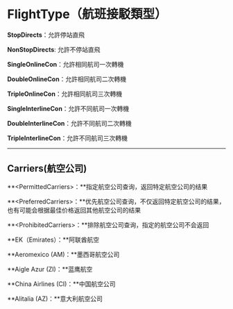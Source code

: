 # FlightType（航班接駁類型）

**StopDirects**：允許停站直飛

**NonStopDirects**: 允許不停站直飛

**SingleOnlineCon**：允許相同航司一次轉機

**DoubleOnlineCon**：允許相同航司二次轉機

**TripleOnlineCon**：允許相同航司三次轉機

**SingleInterlineCon**：允許不同航司一次轉機

**DoubleInterlineCon**：允許不同航司二次轉機

**TripleInterlineCon**：允許不同航司三次轉機

---

## Carriers\(航空公司\)

**&lt;PermittedCarriers&gt;：**指定航空公司查询，返回特定航空公司的结果

**&lt;PreferredCarriers&gt;：**优先航空公司查询，不仅返回特定航空公司的结果，也有可能会根据最佳价格返回其他航空公司的结果

**&lt;ProhibitedCarriers&gt;：**排除航空公司查询，指定的航空公司不会返回

**EK（Emirates）：**阿联酋航空

**Aeromexico \(AM\)：**墨西哥航空公司

**Aigle Azur \(ZI\)：**蓝鹰航空

**China Airlines \(CI\)：**中国航空公司

**Alitalia \(AZ\)：**意大利航空公司 

